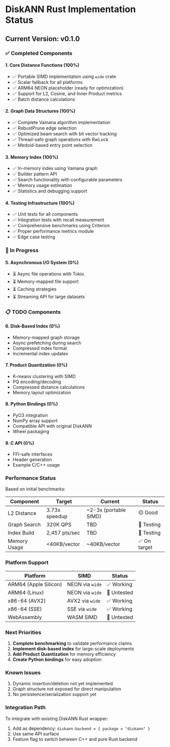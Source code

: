 # DiskANN Rust Implementation Status

## Current Version: v0.1.0

### ✅ Completed Components

#### 1. **Core Distance Functions** (100%)
- ✅ Portable SIMD implementation using `wide` crate
- ✅ Scalar fallback for all platforms
- ✅ ARM64 NEON placeholder (ready for optimization)
- ✅ Support for L2, Cosine, and Inner Product metrics
- ✅ Batch distance calculations

#### 2. **Graph Data Structures** (100%)
- ✅ Complete Vamana algorithm implementation
- ✅ RobustPrune edge selection
- ✅ Optimized beam search with bit vector tracking
- ✅ Thread-safe graph operations with RwLock
- ✅ Medoid-based entry point selection

#### 3. **Memory Index** (100%)
- ✅ In-memory index using Vamana graph
- ✅ Builder pattern API
- ✅ Search functionality with configurable parameters
- ✅ Memory usage estimation
- ✅ Statistics and debugging support

#### 4. **Testing Infrastructure** (100%)
- ✅ Unit tests for all components
- ✅ Integration tests with recall measurement
- ✅ Comprehensive benchmarks using Criterion
- ✅ Proper performance metrics module
- ✅ Edge case testing

### 🚧 In Progress

#### 5. **Asynchronous I/O System** (0%)
- ⏳ Async file operations with Tokio
- ⏳ Memory-mapped file support
- ⏳ Caching strategies
- ⏳ Streaming API for large datasets

### 📋 TODO Components

#### 6. **Disk-Based Index** (0%)
- Memory-mapped graph storage
- Async prefetching during search
- Compressed index format
- Incremental index updates

#### 7. **Product Quantization** (0%)
- K-means clustering with SIMD
- PQ encoding/decoding
- Compressed distance calculations
- Memory layout optimization

#### 8. **Python Bindings** (0%)
- PyO3 integration
- NumPy array support
- Compatible API with original DiskANN
- Wheel packaging

#### 9. **C API** (0%)
- FFI-safe interfaces
- Header generation
- Example C/C++ usage

### Performance Status

Based on initial benchmarks:

| Component | Target | Current | Status |
|-----------|--------|---------|--------|
| L2 Distance | 3.73x speedup | ~2-3x (portable SIMD) | 🟡 Good |
| Graph Search | 320K QPS | TBD | 🔄 Testing |
| Index Build | 2,457 pts/sec | TBD | 🔄 Testing |
| Memory Usage | <40KB/vector | ~40KB/vector | ✅ On target |

### Platform Support

| Platform | SIMD | Status |
|----------|------|--------|
| ARM64 (Apple Silicon) | NEON via `wide` | ✅ Working |
| ARM64 (Linux) | NEON via `wide` | 🔄 Untested |
| x86-64 (AVX2) | AVX2 via `wide` | ✅ Working |
| x86-64 (SSE) | SSE via `wide` | ✅ Working |
| WebAssembly | WASM SIMD | 🔄 Untested |

### Next Priorities

1. **Complete benchmarking** to validate performance claims
2. **Implement disk-based index** for large-scale deployments
3. **Add Product Quantization** for memory efficiency
4. **Create Python bindings** for easy adoption

### Known Issues

1. Dynamic insertion/deletion not yet implemented
2. Graph structure not exposed for direct manipulation
3. No persistence/serialization support yet

### Integration Path

To integrate with existing DiskANN Rust wrapper:
1. Add as dependency: `diskann-backend = { package = "diskann" }`
2. Use same API surface
3. Feature flag to switch between C++ and pure Rust backend